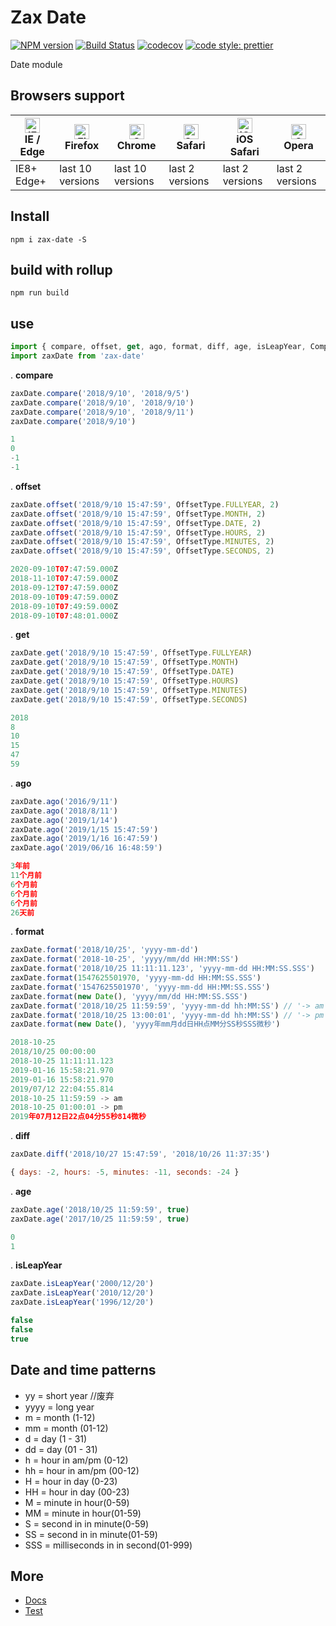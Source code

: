 # Zax Date

[![NPM version](https://img.shields.io/npm/v/zax-date.svg?style=flat)](https://www.npmjs.com/package/zax-date)
[![Build Status](https://travis-ci.org/jsonchou/zax-date.svg?branch=master)](https://travis-ci.org/jsonchou/zax-date)
[![codecov](https://codecov.io/gh/jsonchou/zax-date/branch/master/graph/badge.svg)](https://codecov.io/gh/jsonchou/zax-date)
[![code style: prettier](https://img.shields.io/badge/code_style-prettier-ff69b4.svg?style=flat-square)](https://github.com/prettier/prettier)

Date module

## Browsers support

| [<img src="https://raw.githubusercontent.com/alrra/browser-logos/master/src/edge/edge_48x48.png" alt="IE / Edge" width="24px" height="24px" />](http://godban.github.io/browsers-support-badges/)</br>IE / Edge | [<img src="https://raw.githubusercontent.com/alrra/browser-logos/master/src/firefox/firefox_48x48.png" alt="Firefox" width="24px" height="24px" />](http://godban.github.io/browsers-support-badges/)</br>Firefox | [<img src="https://raw.githubusercontent.com/alrra/browser-logos/master/src/chrome/chrome_48x48.png" alt="Chrome" width="24px" height="24px" />](http://godban.github.io/browsers-support-badges/)</br>Chrome | [<img src="https://raw.githubusercontent.com/alrra/browser-logos/master/src/safari/safari_48x48.png" alt="Safari" width="24px" height="24px" />](http://godban.github.io/browsers-support-badges/)</br>Safari | [<img src="https://raw.githubusercontent.com/alrra/browser-logos/master/src/safari-ios/safari-ios_48x48.png" alt="iOS Safari" width="24px" height="24px" />](http://godban.github.io/browsers-support-badges/)</br>iOS Safari | [<img src="https://raw.githubusercontent.com/alrra/browser-logos/master/src/opera/opera_48x48.png" alt="Opera" width="24px" height="24px" />](http://godban.github.io/browsers-support-badges/)</br>Opera |
| --------------------------------------------------------------------------------------------------------------------------------------------------------------------------------------------------------------- | ----------------------------------------------------------------------------------------------------------------------------------------------------------------------------------------------------------------- | ------------------------------------------------------------------------------------------------------------------------------------------------------------------------------------------------------------- | ------------------------------------------------------------------------------------------------------------------------------------------------------------------------------------------------------------- | ----------------------------------------------------------------------------------------------------------------------------------------------------------------------------------------------------------------------------- | --------------------------------------------------------------------------------------------------------------------------------------------------------------------------------------------------------- |
| IE8+ Edge+                                                                                                                                                                                                      | last 10 versions                                                                                                                                                                                                  | last 10 versions                                                                                                                                                                                              | last 2 versions                                                                                                                                                                                               | last 2 versions                                                                                                                                                                                                               | last 2 versions                                                                                                                                                                                           |

## Install

``` base
npm i zax-date -S
```

## build with rollup

``` base
npm run build
```

## use

``` javascript
import { compare, offset, get, ago, format, diff, age, isLeapYear, CompareType, OffsetType, GetOffsetType, SetOffsetType } from 'zax-date'
import zaxDate from 'zax-date'
```


. **compare**
``` javascript
zaxDate.compare('2018/9/10', '2018/9/5')
zaxDate.compare('2018/9/10', '2018/9/10')
zaxDate.compare('2018/9/10', '2018/9/11')
zaxDate.compare('2018/9/10')
```

``` javascript
1
0
-1
-1
```

. **offset**
``` javascript
zaxDate.offset('2018/9/10 15:47:59', OffsetType.FULLYEAR, 2)
zaxDate.offset('2018/9/10 15:47:59', OffsetType.MONTH, 2)
zaxDate.offset('2018/9/10 15:47:59', OffsetType.DATE, 2)
zaxDate.offset('2018/9/10 15:47:59', OffsetType.HOURS, 2)
zaxDate.offset('2018/9/10 15:47:59', OffsetType.MINUTES, 2)
zaxDate.offset('2018/9/10 15:47:59', OffsetType.SECONDS, 2)
```

``` javascript
2020-09-10T07:47:59.000Z
2018-11-10T07:47:59.000Z
2018-09-12T07:47:59.000Z
2018-09-10T09:47:59.000Z
2018-09-10T07:49:59.000Z
2018-09-10T07:48:01.000Z
```

. **get**
``` javascript
zaxDate.get('2018/9/10 15:47:59', OffsetType.FULLYEAR)
zaxDate.get('2018/9/10 15:47:59', OffsetType.MONTH)
zaxDate.get('2018/9/10 15:47:59', OffsetType.DATE)
zaxDate.get('2018/9/10 15:47:59', OffsetType.HOURS)
zaxDate.get('2018/9/10 15:47:59', OffsetType.MINUTES)
zaxDate.get('2018/9/10 15:47:59', OffsetType.SECONDS)
```
``` javascript
2018
8
10
15
47
59
```

. **ago**
``` javascript
zaxDate.ago('2016/9/11')
zaxDate.ago('2018/8/11')
zaxDate.ago('2019/1/14')
zaxDate.ago('2019/1/15 15:47:59')
zaxDate.ago('2019/1/16 16:47:59')
zaxDate.ago('2019/06/16 16:48:59')
```

``` javascript
3年前
11个月前
6个月前
6个月前
6个月前
26天前
```

. **format**
``` javascript
zaxDate.format('2018/10/25', 'yyyy-mm-dd')
zaxDate.format('2018-10-25', 'yyyy/mm/dd HH:MM:SS')
zaxDate.format('2018/10/25 11:11:11.123', 'yyyy-mm-dd HH:MM:SS.SSS')
zaxDate.format(1547625501970, 'yyyy-mm-dd HH:MM:SS.SSS')
zaxDate.format('1547625501970', 'yyyy-mm-dd HH:MM:SS.SSS')
zaxDate.format(new Date(), 'yyyy/mm/dd HH:MM:SS.SSS')
zaxDate.format('2018/10/25 11:59:59', 'yyyy-mm-dd hh:MM:SS') // '-> am') //am
zaxDate.format('2018/10/25 13:00:01', 'yyyy-mm-dd hh:MM:SS') // '-> pm') //pm
zaxDate.format(new Date(), 'yyyy年mm月dd日HH点MM分SS秒SSS微秒')
```

``` javascript
2018-10-25
2018/10/25 00:00:00
2018-10-25 11:11:11.123
2019-01-16 15:58:21.970
2019-01-16 15:58:21.970
2019/07/12 22:04:55.814
2018-10-25 11:59:59 -> am
2018-10-25 01:00:01 -> pm
2019年07月12日22点04分55秒814微秒
```

. **diff**
``` javascript
zaxDate.diff('2018/10/27 15:47:59', '2018/10/26 11:37:35')
```

``` javascript
{ days: -2, hours: -5, minutes: -11, seconds: -24 }
```

. **age**
``` javascript
zaxDate.age('2018/10/25 11:59:59', true)
zaxDate.age('2017/10/25 11:59:59', true)
```

``` javascript
0
1
```

. **isLeapYear**
``` javascript
zaxDate.isLeapYear('2000/12/20')
zaxDate.isLeapYear('2010/12/20')
zaxDate.isLeapYear('1996/12/20')
```

``` javascript
false
false
true
```



## Date and time patterns

* yy = short year  //废弃
* yyyy = long year
* m = month (1-12)
* mm = month (01-12)
* d = day (1 - 31)
* dd = day (01 - 31)
* h = hour in am/pm (0-12)
* hh = hour in am/pm (00-12)
* H = hour in day (0-23)
* HH = hour in day (00-23)
* M = minute in hour(0-59)
* MM = minute in hour(01-59)
* S = second in in minute(0-59)
* SS = second in in minute(01-59)
* SSS = milliseconds in in second(01-999)

## More
- [Docs](https://github.com/jsonchou/zax-util/tree/master/docs)
- [Test](https://github.com/jsonchou/zax-util/blob/master/__tests__/index.spec.ts)
